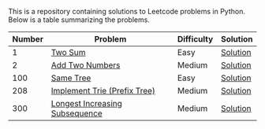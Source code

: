 This is a repository containing solutions to Leetcode problems in Python. Below is a table summarizing the problems.

| Number | Problem | Difficulty | Solution |
| --- | --- | --- | --- |
| 1 | [Two Sum](https://leetcode.com/problems/two-sum/) | Easy | [Solution](https://github.com/ConcreteCS/Leetcode-Python-Solutions/blob/main/LC0001_twoSum.py) |
| 2 | [Add Two Numbers](https://leetcode.com/problems/add-two-numbers/) | Medium | [Solution](https://github.com/ConcreteCS/Leetcode-Python-Solutions/blob/main/LC0002_addTwoNumbers.py) |
| 100 | [Same Tree](https://leetcode.com/problems/same-tree/) | Easy | [Solution](https://github.com/ConcreteCS/Leetcode-Python-Solutions/blob/main/Problems/LC0100_isSameTree.py) |
| 208 | [Implement Trie (Prefix Tree)](https://leetcode.com/problems/implement-trie-prefix-tree/) | Medium | [Solution](https://github.com/ConcreteCS/Leetcode-Python-Solutions/blob/main/Problems/LC0208_implementTrie.py) |
| 300 | [Longest Increasing Subsequence](https://leetcode.com/problems/longest-increasing-subsequence/) | Medium | [Solution](https://github.com/ConcreteCS/Leetcode-Python-Solutions/blob/main/Problems/LC0300_lengthofLIS.py) |  